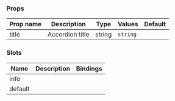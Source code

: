 ### Props

| Prop name | Description     | Type   | Values   | Default |
| --------- | --------------- | ------ | -------- | ------- |
| title     | Accordion title | string | `string` |         |

### Slots

| Name    | Description | Bindings |
| ------- | ----------- | -------- |
| info    |             |          |
| default |             |          |
